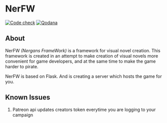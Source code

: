 # NerFW

[![Code check](https://github.com/Nergan123/NerFW/actions/workflows/Checks.yml/badge.svg)](https://github.com/Nergan123/NerFW/actions/workflows/Checks.yml)
[![Qodana](https://github.com/Nergan123/NerFW/actions/workflows/qodana_code_quality.yml/badge.svg)](https://github.com/Nergan123/NerFW/actions/workflows/qodana_code_quality.yml)


## About

NerFW *(Nergans FrameWork)* is a framework for visual novel creation. This framework
is created in an attempt to make creation of visual novels more convenient for game developers,
and at the same time to make the game harder to pirate. 

NerFW is based on Flask. And is creating a server which hosts the game for you.


## Known Issues

1. Patreon api updates creators token everytime you are logging to your campaign
